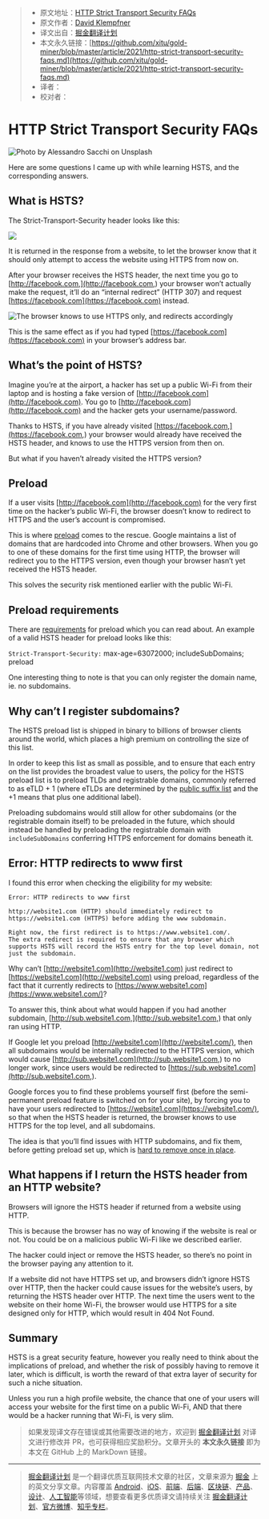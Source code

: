 > * 原文地址：[HTTP Strict Transport Security FAQs](https://levelup.gitconnected.com/http-strict-transport-security-faqs-844e00ac385c)
> * 原文作者：[David Klempfner](https://medium.com/@davidklempfner)
> * 译文出自：[掘金翻译计划](https://github.com/xitu/gold-miner)
> * 本文永久链接：[https://github.com/xitu/gold-miner/blob/master/article/2021/http-strict-transport-security-faqs.md](https://github.com/xitu/gold-miner/blob/master/article/2021/http-strict-transport-security-faqs.md)
> * 译者：
> * 校对者：

# HTTP Strict Transport Security FAQs

![Photo by [Alessandro Sacchi](https://unsplash.com/@alle_sacchi) on [Unsplash](https://unsplash.com/photos/NUFnfYd09iI)](https://cdn-images-1.medium.com/max/2000/0*aQF5O9qqSppIwcdn)

Here are some questions I came up with while learning HSTS, and the corresponding answers.

## What is HSTS?

The Strict-Transport-Security header looks like this:

![](https://cdn-images-1.medium.com/max/2000/1*HJgfR4q-W27fCIb-SigmYw.png)

It is returned in the response from a website, to let the browser know that it should only attempt to access the website using HTTPS from now on.

After your browser receives the HSTS header, the next time you go to [http://facebook.com,](http://facebook.com,) your browser won’t actually make the request, it’ll do an “internal redirect” (HTTP 307) and request [https://facebook.com](https://facebook.com) instead.

![The browser knows to use HTTPS only, and redirects accordingly](https://cdn-images-1.medium.com/max/2000/1*T8VGnhGEkWqmVR6l0cQVdw.png)

This is the same effect as if you had typed [https://facebook.com](https://facebook.com) in your browser’s address bar.

## What’s the point of HSTS?

Imagine you’re at the airport, a hacker has set up a public Wi-Fi from their laptop and is hosting a fake version of [http://facebook.com](http://facebook.com). You go to [http://facebook.com](http://facebook.com) and the hacker gets your username/password.

Thanks to HSTS, if you have already visited [https://facebook.com,](https://facebook.com,) your browser would already have received the HSTS header, and knows to use the HTTPS version from then on.

But what if you haven’t already visited the HTTPS version?

## Preload

If a user visits [http://facebook.com](http://facebook.com) for the very first time on the hacker’s public Wi-Fi, the browser doesn’t know to redirect to HTTPS and the user’s account is compromised.

This is where [preload](https://hstspreload.org/) comes to the rescue. Google maintains a list of domains that are hardcoded into Chrome and other browsers. When you go to one of these domains for the first time using HTTP, the browser will redirect you to the HTTPS version, even though your browser hasn’t yet received the HSTS header.

This solves the security risk mentioned earlier with the public Wi-Fi.

## Preload requirements

There are [requirements](https://hstspreload.org/) for preload which you can read about. An example of a valid HSTS header for preload looks like this:

`Strict-Transport-Security:` max-age=63072000; includeSubDomains; preload

One interesting thing to note is that you can only register the domain name, ie. no subdomains.

## Why can’t I register subdomains?

The HSTS preload list is shipped in binary to billions of browser clients around the world, which places a high premium on controlling the size of this list.

In order to keep this list as small as possible, and to ensure that each entry on the list provides the broadest value to users, the policy for the HSTS preload list is to preload TLDs and registrable domains, commonly referred to as eTLD + 1 (where eTLDs are determined by the [public suffix list](https://publicsuffix.org/) and the +1 means that plus one additional label).

Preloading subdomains would still allow for other subdomains (or the registrable domain itself) to be preloaded in the future, which should instead be handled by preloading the registrable domain with `includeSubDomains` conferring HTTPS enforcement for domains beneath it.

## Error: HTTP redirects to www first

I found this error when checking the eligibility for my website:

```
Error: HTTP redirects to www first

http://website1.com (HTTP) should immediately redirect to https://website1.com (HTTPS) before adding the www subdomain.

Right now, the first redirect is to https://www.website1.com/.
The extra redirect is required to ensure that any browser which supports HSTS will record the HSTS entry for the top level domain, not just the subdomain.
```

Why can’t [http://website1.com](http://website1.com) just redirect to [https://website1.com](http://website1.com) using preload, regardless of the fact that it currently redirects to [https://www.website1.com](https://www.website1.com/)?

To answer this, think about what would happen if you had another subdomain, [http://sub.website1.com,](http://sub.website1.com,) that only ran using HTTP.

If Google let you preload [http://website1.com](http://website1.com/), then all subdomains would be internally redirected to the HTTPS version, which would cause [http://sub.website1.com](http://sub.website1.com,) to no longer work, since users would be redirected to [https://sub.website1.com](http://sub.website1.com,).

Google forces you to find these problems yourself first (before the semi-permanent preload feature is switched on for your site), by forcing you to have your users redirected to [https://website1.com](https://website1.com/), so that when the HSTS header is returned, the browser knows to use HTTPS for the top level, and all subdomains.

The idea is that you’ll find issues with HTTP subdomains, and fix them, before getting preload set up, which is [hard to remove once in place](https://bugs.chromium.org/p/chromium/issues/detail?id=527947).

## What happens if I return the HSTS header from an HTTP website?

Browsers will ignore the HSTS header if returned from a website using HTTP.

This is because the browser has no way of knowing if the website is real or not. You could be on a malicious public Wi-Fi like we described earlier.

The hacker could inject or remove the HSTS header, so there’s no point in the browser paying any attention to it.

If a website did not have HTTPS set up, and browsers didn’t ignore HSTS over HTTP, then the hacker could cause issues for the website’s users, by returning the HSTS header over HTTP. The next time the users went to the website on their home Wi-Fi, the browser would use HTTPS for a site designed only for HTTP, which would result in 404 Not Found.

## Summary

HSTS is a great security feature, however you really need to think about the implications of preload, and whether the risk of possibly having to remove it later, which is difficult, is worth the reward of that extra layer of security for such a niche situation.

Unless you run a high profile website, the chance that one of your users will access your website for the first time on a public Wi-Fi, AND that there would be a hacker running that Wi-Fi, is very slim.

> 如果发现译文存在错误或其他需要改进的地方，欢迎到 [掘金翻译计划](https://github.com/xitu/gold-miner) 对译文进行修改并 PR，也可获得相应奖励积分。文章开头的 **本文永久链接** 即为本文在 GitHub 上的 MarkDown 链接。

---

> [掘金翻译计划](https://github.com/xitu/gold-miner) 是一个翻译优质互联网技术文章的社区，文章来源为 [掘金](https://juejin.im) 上的英文分享文章。内容覆盖 [Android](https://github.com/xitu/gold-miner#android)、[iOS](https://github.com/xitu/gold-miner#ios)、[前端](https://github.com/xitu/gold-miner#前端)、[后端](https://github.com/xitu/gold-miner#后端)、[区块链](https://github.com/xitu/gold-miner#区块链)、[产品](https://github.com/xitu/gold-miner#产品)、[设计](https://github.com/xitu/gold-miner#设计)、[人工智能](https://github.com/xitu/gold-miner#人工智能)等领域，想要查看更多优质译文请持续关注 [掘金翻译计划](https://github.com/xitu/gold-miner)、[官方微博](http://weibo.com/juejinfanyi)、[知乎专栏](https://zhuanlan.zhihu.com/juejinfanyi)。
